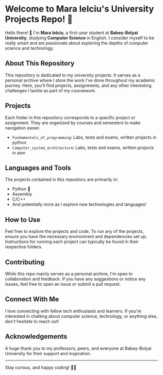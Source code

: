 # Welcome to Mara Ielciu's University Projects Repo! 🌟

Hello there! 👋 I'm **Mara Ielciu**, a first-year student at **Babeș-Bolyai University**, studying **Computer Science** in English. I consider myself to be really smart and am passionate about exploring the depths of computer science and technology.

## About This Repository

This repository is dedicated to my university projects. It serves as a personal archive where I store the work I've done throughout my academic journey. Here, you'll find projects, assignments, and any other interesting challenges I tackle as part of my coursework.

## Projects

Each folder in this repository corresponds to a specific project or assignment. They are organized by courses and semesters to make navigation easier.

- `Fundamentals_of_programming`: Labs, tests and exams, written projects in python
- `Computer_system_architecture`: Labs, tests and exams, written projects in asm


## Languages and Tools

The projects contained in this repository are primarily in:

- Python 🐍
- Assembly
- C/C++
- And potentially more as I explore new technologies and languages!

## How to Use

Feel free to explore the projects and code. To run any of the projects, ensure you have the necessary environment and dependencies set up. Instructions for running each project can typically be found in their respective folders.

## Contributing

While this repo mainly serves as a personal archive, I'm open to collaboration and feedback. If you have any suggestions or notice any issues, feel free to open an issue or submit a pull request.

## Connect With Me

I love connecting with fellow tech enthusiasts and learners. If you're interested in chatting about computer science, technology, or anything else, don't hesitate to reach out!

## Acknowledgements

A huge thank you to my professors, peers, and everyone at Babeș-Bolyai University for their support and inspiration.

---

Stay curious, and happy coding! 🚀😊
